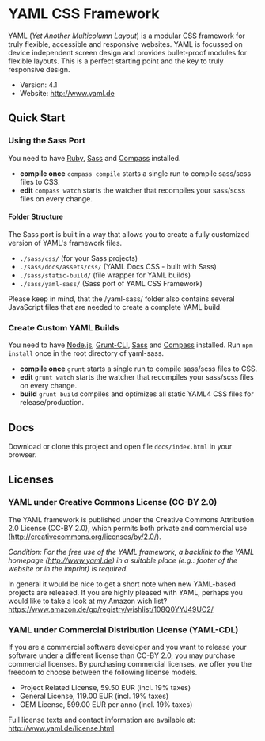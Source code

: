 # YAML CSS Framework

YAML (*Yet Another Multicolumn Layout*) is a modular CSS framework for truly flexible, accessible and responsive websites. YAML is focussed on device independent screen design and provides bullet-proof modules for flexible layouts. This is a perfect starting point and the key to truly responsive design.

- Version: 4.1
- Website: <http://www.yaml.de>

## Quick Start

### Using the Sass Port
You need to have [Ruby](http://www.ruby-lang.org/en/downloads/), [Sass](http://sass-lang.com/download.html) and [Compass](http://compass-style.org/install/) installed.

* **compile once** `compass compile` starts a single run to compile sass/scss files to CSS.
* **edit** `compass watch` starts the watcher that recompiles your sass/scss files on every change.

#### Folder Structure
The Sass port is built in a way that allows you to create a fully customized version of YAML's framework files.

* `./sass/css/` (for your Sass projects)
* `./sass/docs/assets/css/` (YAML Docs CSS - built with Sass)
* `./sass/static-build/` (file wrapper for YAML builds)
* `./sass/yaml-sass/` (Sass port of YAML CSS Framework)

Please keep in mind, that the /yaml-sass/ folder also contains several JavaScript files that are needed to create a complete YAML build.


### Create Custom YAML Builds

You need to have [Node.js](http://nodejs.org/download/), [Grunt-CLI](http://gruntjs.com/getting-started), [Sass](http://sass-lang.com/download.html) and [Compass](http://compass-style.org/install/) installed. Run `npm install` once in the root directory of yaml-sass.

* **compile once** `grunt` starts a single run to compile sass/scss files to CSS.
* **edit** `grunt watch` starts the watcher that recompiles your sass/scss files on every change.
* **build** `grunt build` compiles and optimizes all static YAML4 CSS files for release/production.

## Docs
Download or clone this project and open file `docs/index.html` in your browser.

## Licenses
### YAML under Creative Commons License (CC-BY 2.0)

The YAML framework is published under the Creative Commons Attribution 2.0 License (CC-BY 2.0), which permits
both private and commercial use (<http://creativecommons.org/licenses/by/2.0/>).

*Condition: For the free use of the YAML framework, a backlink to the YAML homepage (<http://www.yaml.de>) in a
suitable place (e.g.: footer of the website or in the imprint) is required.*

In general it would be nice to get a short note when new YAML-based projects are released. If you are highly
pleased with YAML, perhaps you would like to take a look at my Amazon wish list?
<https://www.amazon.de/gp/registry/wishlist/108Q0YYJ49UC2/>

### YAML under Commercial Distribution License (YAML-CDL)

If you are a commercial software developer and you want to release your software under a different license
than CC-BY 2.0, you may purchase commercial licenses. By purchasing commercial licenses, we offer you the
freedom to choose between the following license models.

- Project Related License, 59.50 EUR (incl. 19% taxes)
- General License, 119.00 EUR (incl. 19% taxes)
- OEM License, 599.00 EUR per anno (incl. 19% taxes)

Full license texts and contact information are available at: <http://www.yaml.de/license.html>

